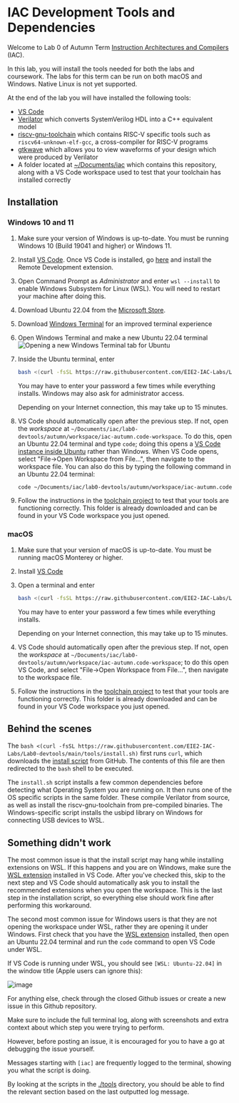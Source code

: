 # IAC Development Tools and Dependencies

Welcome to Lab 0 of Autumn Term [Instruction Architectures and Compilers](http://intranet.ee.ic.ac.uk/electricalengineering/eecourses_t4/course_content.asp?c=ELEC50010&s=I2) (IAC).

In this lab, you will install the tools needed for both the labs and coursework. The labs for this term can be run on both macOS and Windows. Native Linux is not yet supported.

At the end of the lab you will have installed the following tools:

- [VS Code](https://code.visualstudio.com/Download)
- [Verilator](https://github.com/verilator/verilator) which converts SystemVerilog HDL into a C++ equivalent model
- [riscv-gnu-toolchain](https://github.com/riscv-collab/riscv-gnu-toolchain) which contains RISC-V specific tools such as `riscv64-unknown-elf-gcc`, a cross-compiler for RISC-V programs
- [gtkwave](http://gtkwave.sourceforge.net/) which allows you to view waveforms of your design which were produced by Verilator
- A folder located at [~/Documents/iac](~/Documents/iac) which contains this repository, along with a VS Code workspace used to test that your toolchain has installed correctly

## Installation

### Windows 10 and 11

1) Make sure your version of Windows is up-to-date. You must be running Windows 10 (Build 19041 and higher) or Windows 11.
2) Install [VS Code](https://code.visualstudio.com/Download). Once VS Code is installed, go [here](https://marketplace.visualstudio.com/items?itemName=ms-vscode-remote.vscode-remote-extensionpack) and install the Remote Development extension.
3) Open Command Prompt as *Administrator* and enter `wsl --install` to enable Windows Subsystem for Linux (WSL). You will need to restart your machine after doing this.
4) Download Ubuntu 22.04 from the [Microsoft Store](https://www.microsoft.com/store/productId/9PN20MSR04DW).
5) Download [Windows Terminal](https://aka.ms/terminal) for an improved terminal experience
6) Open Windows Terminal and make a new Ubuntu 22.04 terminal
   ![Opening a new Windows Terminal tab for Ubuntu](./images/wsl_install.png)
7) Inside the Ubuntu terminal, enter

    ```bash
    bash <(curl -fsSL https://raw.githubusercontent.com/EIE2-IAC-Labs/Lab0-devtools/main/tools/install.sh)
    ```

    You may have to enter your password a few times while everything installs. Windows may also ask for administrator access.

    Depending on your Internet connection, this may take up to 15 minutes.
8) VS Code should automatically open after the previous step. If not, open the *workspace* at `~/Documents/iac/lab0-devtools/autumn/workspace/iac-autumn.code-workspace`. To do this, open an Ubuntu 22.04 terminal and type `code`; doing this opens a [VS Code instance inside Ubuntu](https://code.visualstudio.com/docs/remote/wsl#_getting-started) rather than Windows. When VS Code opens, select "File->Open Workspace from File...", then navigate to the workspace file. You can also do this by typing the following command in an Ubuntu 22.04 terminal:

   ```bash
   code ~/Documents/iac/lab0-devtools/autumn/workspace/iac-autumn.code-workspace
   ```

9) Follow the instructions in the [toolchain project](https://github.com/EIE2-IAC-Labs/Lab0-devtools/blob/main/autumn/workspace/toolchain) to test that your tools are functioning correctly. This folder is already downloaded and can be found in your VS Code workspace you just opened.

### macOS

1) Make sure that your version of macOS is up-to-date. You must be running macOS Monterey or higher.
2) Install [VS Code](https://code.visualstudio.com/Download)
3) Open a terminal and enter

    ```bash
    bash <(curl -fsSL https://raw.githubusercontent.com/EIE2-IAC-Labs/Lab0-devtools/main/tools/install.sh)
    ```

    You may have to enter your password a few times while everything installs.

    Depending on your Internet connection, this may take up to 15 minutes.
4) VS Code should automatically open after the previous step. If not, open the *workspace* at `~/Documents/iac/lab0-devtools/autumn/workspace/iac-autumn.code-workspace`; to do this open VS Code, and select "File->Open Workspace from File...", then navigate to the workspace file.
5) Follow the instructions in the [toolchain project](https://github.com/EIE2-IAC-Labs/Lab0-devtools/blob/main/autumn/workspace/toolchain) to test that your tools are functioning correctly. This folder is already downloaded and can be found in your VS Code workspace you just opened.

## Behind the scenes

The `bash <(curl -fsSL https://raw.githubusercontent.com/EIE2-IAC-Labs/Lab0-devtools/main/tools/install.sh)` first runs `curl`, which downloads the [install script](./tools/install.sh) from GitHub. The contents of this file are then redirected to the `bash` shell to be executed.

The `install.sh` script installs a few common dependencies before detecting what Operating System you are running on. It then runs one of the OS specific scripts in the same folder. These  compile Verilator from source, as well as install the riscv-gnu-toolchain from pre-compiled binaries. The Windows-specific script installs the usbipd library on Windows for connecting USB devices to WSL.

## Something didn't work

The most common issue is that the install script may hang while installing extensions on WSL. If this happens and you are on Windows, make sure the [WSL extension](https://marketplace.visualstudio.com/items?itemName=ms-vscode-remote.vscode-remote-extensionpack) installed in VS Code. After you've checked this, skip to the next step and VS Code should automatically ask you to install the recommended extensions when you open the workspace. This is the last step in the installation script, so everything else should work fine after performing this workaround.

The second most common issue for Windows users is that they are not opening the workspace under WSL, rather they are opening it under Windows. First check that you have the [WSL extension](https://marketplace.visualstudio.com/items?itemName=ms-vscode-remote.vscode-remote-extensionpack) installed, then open an Ubuntu 22.04 terminal and run the `code` command to open VS Code under WSL.

If VS Code is running under WSL, you should see `[WSL: Ubuntu-22.04]` in the window title (Apple users can ignore this):

![image](https://user-images.githubusercontent.com/1413854/196061022-afe07888-2956-4c38-8702-e99b246be5cb.png)

For anything else, check through the closed Github issues or create a new issue in this Github repository.

Make sure to include the full terminal log, along with screenshots and extra
context about which step you were trying to perform.

However, before posting an issue, it is encouraged for you to have a go at
debugging the issue yourself.

Messages starting with `[iac]` are frequently
logged to the terminal, showing you what the script is doing.

By looking at the scripts in the [./tools](tools) directory, you should be able
to find the relevant section based on the last outputted log message.
